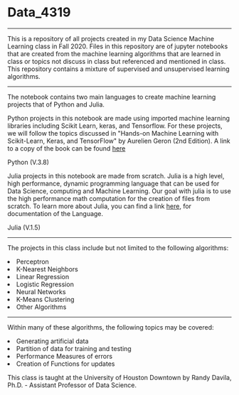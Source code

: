 # Data_4319
___
This is a repository of all projects created in my Data Science Machine Learning class in Fall 2020. Files in this repository are of jupyter notebooks that are created from the machine learning algorithms that are learned in class or topics not discuss in class but referenced and mentioned in class. This repository contains a mixture of supervised and unsupervised learning algorithms. 

___
The notebook contains two main languages to create machine learning projects that of Python and Julia. 

Python projects in this notebook are made using imported machine learning libraries including Scikit Learn, keras, and Tensorflow. For these projects, we will follow the topics discussed in "Hands-on Machine Learning with Scikit-Learn, Keras, and TensorFlow" by Aurelien Geron (2nd Edition). A link to a copy of the book can be found [here](https://www.amazon.com/Hands-Machine-Learning-Scikit-Learn-TensorFlow/dp/1492032646)

Python (V.3.8)

Julia projects in this notebook are made from scratch. Julia is a high level, high performance, dynamic programming language that can be used for Data Science, computing and Machine Learning. Our goal with julia is to use the high performance math computation for the creation of files from scratch. To learn more about Julia, you can find a link [here](https://docs.julialang.org/en/v1/), for documentation of the Language.    

Julia (V.1.5)
___


The projects in this class include but not limited to the following algorithms:

<li> Perceptron </li>
<li> K-Nearest Neighbors</li>
<li> Linear Regression </li>
<li> Logistic Regression </li>
<li> Neural Networks </li>
<li> K-Means Clustering </li>
<li> Other Algorithms  </li>


___

Within many of these algorithms, the following topics may be covered:

<li> Generating artificial data </li>
<li> Partition of data for training and testing</li>
<li> Performance Measures of errors </li>
<li> Creation of Functions for updates  </li>



This class is taught at the University of Houston Downtown by Randy Davila, Ph.D. -  Assistant Professor of Data Science. 
